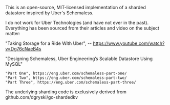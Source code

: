
This is an open-source, MIT-licensed implementation of a sharded datastore
inspired by Uber's Schemaless.

I do not work for Uber Technologies (and have not ever in the past). Everything
has been sourced from their articles and video on the subject matter: 

"Taking Storage for a Ride With Uber", -- https://www.youtube.com/watch?v=Dg76cNaeB4s

"Designing Schemaless, Uber Engineering’s Scalable Datastore Using MySQL"

	"Part One", https://eng.uber.com/schemaless-part-one/ 
	"Part Two", https://eng.uber.com/schemaless-part-two/ 
	"Part Three", https://eng.uber.com/schemaless-part-three/ 

The underlying sharding code is exclusively derived from github.com/dgryski/go-shardedkv
